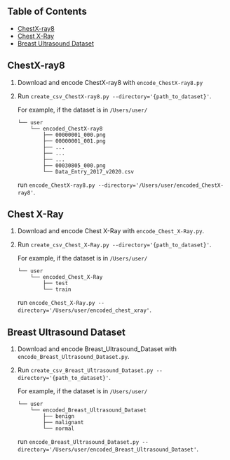 ## Table of Contents

- [ChestX-ray8](#chestx-ray8)
- [Chest X-Ray](#chest-x-ray)
- [Breast Ultrasound Dataset](#breast-ultrasound-dataset)

## ChestX-ray8

1. Download and encode ChestX-ray8 with `encode_ChestX-ray8.py`
2. Run `create_csv_ChestX-ray8.py --directory='{path_to_dataset}'`.

   For example, if the dataset is in `/Users/user/`

   ```
   └── user
       └── encoded_ChestX-ray8
           ├── 00000001_000.png
           ├── 00000001_001.png
           ├── ...
           ├── ...
           ├── ...
           ├── 00030805_000.png
           └── Data_Entry_2017_v2020.csv
   ```

   run `encode_ChestX-ray8.py --directory='/Users/user/encoded_ChestX-ray8'`.

## Chest X-Ray

1. Download and encode Chest X-Ray with `encode_Chest_X-Ray.py`.
2. Run `create_csv_Chest_X-Ray.py --directory='{path_to_dataset}'`.

   For example, if the dataset is in `/Users/user/`

   ```
   └── user
       └── encoded_Chest_X-Ray
           ├── test
           └── train
   ```

   run `encode_Chest_X-Ray.py --directory='/Users/user/encoded_chest_xray'`.

## Breast Ultrasound Dataset

1. Download and encode Breast_Ultrasound_Dataset with `encode_Breast_Ultrasound_Dataset.py`.
2. Run `create_csv_Breast_Ultrasound_Dataset.py --directory='{path_to_dataset}'`.

   For example, if the dataset is in `/Users/user/`

   ```
   └── user
       └── encoded_Breast_Ultrasound_Dataset
           ├── benign
           ├── malignant
           └── normal
   ```

   run `encode_Breast_Ultrasound_Dataset.py --directory='/Users/user/encoded_Breast_Ultrasound_Dataset'`.
   
